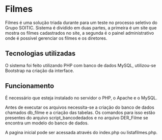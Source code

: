 # Filmes

Filmes é uma solução triada durante para um teste no processo seletivo do Grupo SOITIC. Sistema é dividido em duas partes, a primeira é um site que mostra os filmes cadastrados no site, a segunda é o painel administrativo onde é possivel gerenciar os filmes e os diretores.

## Tecnologias utilizadas

O sistema foi feito utilizando PHP com banco de dados MySQL, utilizou-se Bootstrap na criação da interface.

## Funcionamento

É necessário que esteja instalado no servidor o PHP, o Apache e o MySQL.

Antes de executar os arquivos necessita-se a criação do banco de dados chamados db_filme e a criação das tabelas. Os comandos para isso estão presentes do arquivo script_bancodedados e no arquivo DER_Filme se encontra um modelo do banco de dados. 

A pagina inicial pode ser acessada através do index.php ou listafilmes.php.
